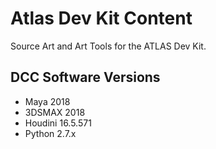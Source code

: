 # Atlas Dev Kit Content
Source Art and Art Tools for the ATLAS Dev Kit.

## DCC Software Versions

* Maya 2018
* 3DSMAX 2018
* Houdini 16.5.571
* Python 2.7.x
